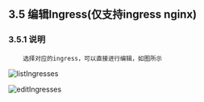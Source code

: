 ## 3.5 编辑Ingress(仅支持ingress nginx)

### 3.5.1 说明

````
    选择对应的ingress，可以直接进行编辑，如图所示
````

![listIngresses](https://github.com/dotbalo/ratel-doc/blob/master/images/list-ingresses.png)

![editIngresses](https://github.com/dotbalo/ratel-doc/blob/master/images/editIngresses.png)

